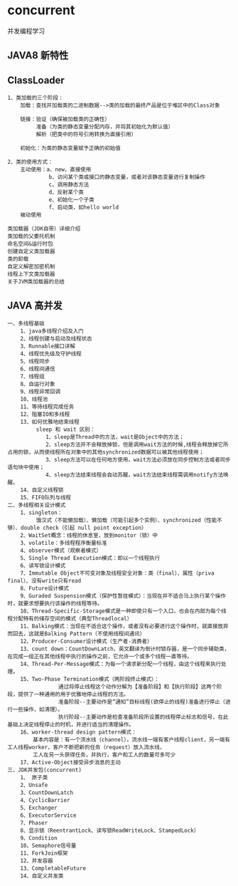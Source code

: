 # concurrent
并发编程学习
## JAVA8 新特性 ##

## ClassLoader ##
    1、类加载的三个阶段：
        加载：查找并加载类的二进制数据-->类的加载的最终产品是位于堆区中的Class对象
        
        链接：验证（确保被加载类的正确性）
             准备（为类的静态变量分配内存，并将其初始化为默认值）
             解析（把类中的符号引用转换为直接引用）
             
        初始化：为类的静态变量赋予正确的初始值
        
    2、类的使用方式：
        主动使用：a、new，直接使用
                 b、访问某个类或接口的静态变量，或者对该静态变量进行复制操作
                 c、调用静态方法
                 d、反射某个类
                 e、初始化一个子类
                 f、启动类，如hello world
        被动使用
    
    类加载器（JDK自带）详细介绍
    类加载的父委托机制
    命名空间&运行时包
    创建自定义类加载器
    类的卸载
    自定义解密加密机制
    线程上下文类加载器
    关于JVM类加载器的总结

## JAVA 高并发 ##
    一、多线程基础
        1、java多线程介绍及入门
        2、线程创建与启动及线程状态
        3、Runnable接口详解
        4、线程优先级及守护线程
        5、线程同步
        6、线程间通信
        7、线程组
        8、自运行对象
        9、线程异常回调
        10、线程池
        11、等待线程完成任务
        12、阻塞IO和多线程
        13、如何优雅地结束线程
             sleep 和 wait 区别：
                1、sleep是Thread中的方法，wait是Object中的方法；
                2、sleep方法并不会释放掉锁，但是调用wait方法的时候,线程会释放掉它所占用的锁，从而使线程所在对象中的其他synchronized数据可以被其他线程使用；
                3、sleep方法可以在任何地方使用，wait方法必须放在同步控制方法或者同步语句块中使用；
                4、sleep方法结束线程会自动苏醒，wait方法结束线程需调用notify方法唤醒。
        14、自定义线程锁
        15、FIFO队列与线程
    二、多线程相关设计模式
        1、singleton：
             饿汉式（不能懒加载）、懒加载（可能引起多个实例）、synchronized（性能不够）、double check（引起 null point exception）
        2、WaitSet概念：线程的休息室，放到monitor（锁）中
        3、volatile：多线程程序衡量标准
        4、observer模式（观察者模式）
        5、Single Thread Execution模式：即以一个线程执行
        6、读写锁设计模式 
        7、Immutable Object不可变对象及线程安全对象：类（final）、属性（priva final）、没有write只有read
        8、Future设计模式
        9、Guraded Suspension模式（保护性暂挂模式）：当现在并不适合马上执行某个操作时，就要求想要执行该操作的线程等待。
        10、Thread-Specific-Storage模式是一种即使只有一个入口，也会在内部为每个线程分配特有的储存空间的模式（典型Threadlocal）
        11、Balking模式：当现在不适合这个操作，或者没有必要进行这个操作时，就直接放弃而回去，这就是Balking Pattern（不使用线程间通讯）
        12、Producer-Consumer设计模式（生产者-消费者）
        13、count down：CountDownLatch，英文翻译为倒计时锁存器，是一个同步辅助类，在完成一组正在其他线程中执行的操作之前，它允许一个或多个线程一直等待。
        14、Thread-Per-Message模式：为每一个请求新分配一个线程，由这个线程来执行处理。
        15、Two-Phase Termination模式（两阶段终止模式）：
                    通过将停止线程这个动作分解为【准备阶段】和【执行阶段】这两个阶段，提供了一种通用的用于优雅地停止线程的方法。
                    准备阶段--主要动作是“通知”目标线程(欲停止的线程)准备进行停止（进行一些操作，如清理）。
                    执行阶段--主要动作是检查准备阶段所设置的线程停止标志和信号，在此基础上决定线程停止的时机，并进行适当的清理操作。
        16、worker-thread design pattern模式：
            基本内容是：有一个流水线（channel），流水线一端有客户线程client，另一端有工人线程worker，客户不断把新的任务（request）放入流水线，
            工人在另一头获得任务，并执行，客户和工人的数量可多可少
        17、Active-Object接受异步消息的主动
    三、JDK并发包(concurrent)
        1、 原子类
        2、Unsafe
        3、CountDownLatch
        4、CyclicBarrier
        5、Exchanger
        6、ExecutorService
        7、Phaser
        8、显示锁（ReentrantLock、读写锁ReadWriteLock、StampedLock）
        9、Condition
        10、Semaphore信号量
        11、ForkJoin框架
        12、并发容器
        13、CompletableFuture
        14、自定义并发类
        